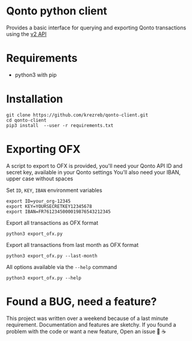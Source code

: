 # Qonto python client

Provides a basic interface for querying and exporting Qonto transactions using the [v2 API](https://api-doc.qonto.com/docs/business-api/ZG9jOjI5NjA5OQ-getting-started)

# Requirements

- python3 with pip


# Installation

```
git clone https://github.com/krezreb/qonto-client.git
cd qonto-client
pip3 install  --user -r requirements.txt
```

# Exporting OFX 

A script to export to OFX is provided, you'll need your Qonto API ID and secret key, available in your Qonto settings
You'll also need your IBAN, upper case without spaces

Set `ID`, `KEY`, `IBAN` environment variables

```
export ID=your_org-12345
export KEY=YOURSECRETKEY12345678
export IBAN=FR7612345000019876543212345
```

Export all transactions as OFX format

`python3 export_ofx.py`
  
Export all transactions from last month as OFX format

`python3 export_ofx.py --last-month`

All options available via the `--help` command
  
`python3 export_ofx.py --help`
  
# Found a BUG, need a feature?

This project was written over a weekend because of a last minute requirement.  Documentation and features are sketchy.
If you found a problem with the code or want a new feature, Open an issue 🍺 ☕

